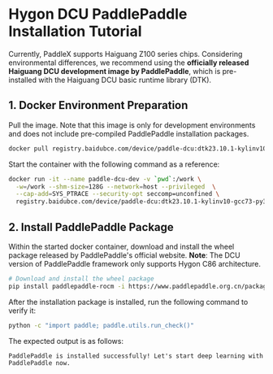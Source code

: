 # Hygon DCU PaddlePaddle Installation Tutorial

Currently, PaddleX supports Haiguang Z100 series chips. Considering environmental differences, we recommend using the **officially released Haiguang DCU development image by PaddlePaddle**, which is pre-installed with the Haiguang DCU basic runtime library (DTK).

## 1. Docker Environment Preparation
Pull the image. Note that this image is only for development environments and does not include pre-compiled PaddlePaddle installation packages.

```bash
docker pull registry.baidubce.com/device/paddle-dcu:dtk23.10.1-kylinv10-gcc73-py310
```

Start the container with the following command as a reference:

```bash
docker run -it --name paddle-dcu-dev -v `pwd`:/work \
  -w=/work --shm-size=128G --network=host --privileged  \
  --cap-add=SYS_PTRACE --security-opt seccomp=unconfined \
  registry.baidubce.com/device/paddle-dcu:dtk23.10.1-kylinv10-gcc73-py310 /bin/bash
```

## 2. Install PaddlePaddle Package
Within the started docker container, download and install the wheel package released by PaddlePaddle's official website. **Note**: The DCU version of PaddlePaddle framework only supports Hygon C86 architecture.

```bash
# Download and install the wheel package
pip install paddlepaddle-rocm -i https://www.paddlepaddle.org.cn/packages/nightly/dcu
```

After the installation package is installed, run the following command to verify it:

```bash
python -c "import paddle; paddle.utils.run_check()"
```

The expected output is as follows:

```
PaddlePaddle is installed successfully! Let's start deep learning with PaddlePaddle now.
```
